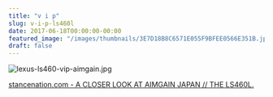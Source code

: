 ```yaml
---
title: "v i p"
slug: v-i-p-ls460l
date: 2017-06-18T00:00:00-00:00
featured_image: "/images/thumbnails/3E7D18B8C6571E055F9BFEE0566E351B.jpg"
draft: false
---
```


![lexus-ls460-vip-aimgain.jpg](/images/auto-stuff/3E7D18B8C6571E055F9BFEE0566E351B.jpg)

[stancenation.com - A CLOSER LOOK AT AIMGAIN JAPAN // THE LS460L.](http://www.stancenation.com/2014/02/04/a-closer-look-at-aimgain-japan-the-ls460l/)
